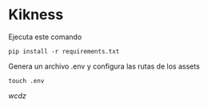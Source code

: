# Kikness

Ejecuta este comando
 
`
pip install -r requirements.txt
`

Genera un archivo .env y configura las rutas de los assets

`
touch .env 
`

*wcdz*